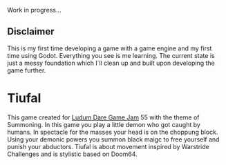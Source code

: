 Work in progress...

## Disclaimer
This is my first time developing a game with a game engine and my first time using Godot. Everything you see is me learning.
The current state is just a messy foundation which I´ll clean up and built upon developing the game further.

# Tiufal
This game created for [Ludum Dare Game Jam](https://ldjam.com) 55 with the theme of Summoning. In this game you play a little demon who got caught by humans. In spectacle for the masses your head is on the choppung block. Using your demonic powers you summon black maigc to free yourself and punish your abductors. Tiufal is about movement inspired by Warstride Challenges and is stylistic based on Doom64.